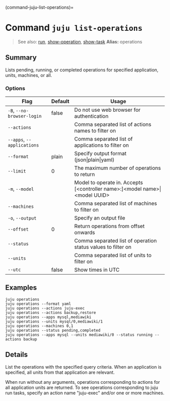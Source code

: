 (command-juju-list-operations)=
# Command `juju list-operations`
> See also: [run](#run), [show-operation](#show-operation), [show-task](#show-task)
**Alias:** operations

## Summary
Lists pending, running, or completed operations for specified application, units, machines, or all.

### Options
| Flag | Default | Usage |
| --- | --- | --- |
| `-B`, `--no-browser-login` | false | Do not use web browser for authentication |
| `--actions` |  | Comma separated list of actions names to filter on |
| `--apps`, `--applications` |  | Comma separated list of applications to filter on |
| `--format` | plain | Specify output format (json&#x7c;plain&#x7c;yaml) |
| `--limit` | 0 | The maximum number of operations to return |
| `-m`, `--model` |  | Model to operate in. Accepts [&lt;controller name&gt;:]&lt;model name&gt;&#x7c;&lt;model UUID&gt; |
| `--machines` |  | Comma separated list of machines to filter on |
| `-o`, `--output` |  | Specify an output file |
| `--offset` | 0 | Return operations from offset onwards |
| `--status` |  | Comma separated list of operation status values to filter on |
| `--units` |  | Comma separated list of units to filter on |
| `--utc` | false | Show times in UTC |

## Examples

    juju operations
    juju operations --format yaml
    juju operations --actions juju-exec
    juju operations --actions backup,restore
    juju operations --apps mysql,mediawiki
    juju operations --units mysql/0,mediawiki/1
    juju operations --machines 0,1
    juju operations --status pending,completed
    juju operations --apps mysql --units mediawiki/0 --status running --actions backup



## Details

List the operations with the specified query criteria.
When an application is specified, all units from that application are relevant.

When run without any arguments, operations corresponding to actions for all
application units are returned.
To see operations corresponding to juju run tasks, specify an action name
"juju-exec" and/or one or more machines.